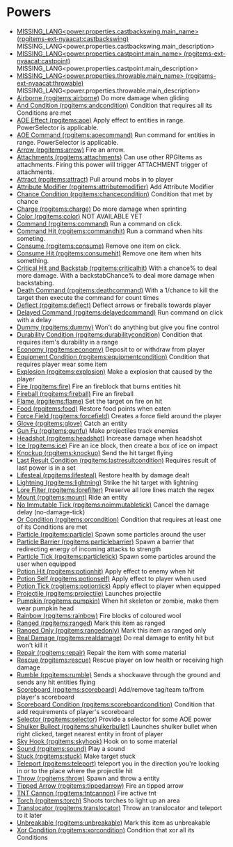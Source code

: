 # Powers

* [MISSING_LANG<power.properties.castbackswing.main_name> (rpgitems-ext-nyaacat:castbackswing)](./castbackswing-en_US)
  MISSING_LANG<power.properties.castbackswing.main_description>
* [MISSING_LANG<power.properties.castpoint.main_name> (rpgitems-ext-nyaacat:castpoint)](./castpoint-en_US)
  MISSING_LANG<power.properties.castpoint.main_description>
* [MISSING_LANG<power.properties.throwable.main_name> (rpgitems-ext-nyaacat:throwable)](./throwable-en_US)
  MISSING_LANG<power.properties.throwable.main_description>
* [Airborne (rpgitems:airborne)](./airborne-en_US)
  Do more damage when gliding
* [And Condition (rpgitems:andcondition)](./andcondition-en_US)
  Condition that requires all its Conditions are met
* [AOE Effect (rpgitems:aoe)](./aoe-en_US)
  Apply effect to entities in range. PowerSelector is applicable.
* [AOE Command (rpgitems:aoecommand)](./aoecommand-en_US)
  Run command for entities in range. PowerSelector is applicable.
* [Arrow (rpgitems:arrow)](./arrow-en_US)
  Fire an arrow.
* [Attachments (rpgitems:attachments)](./attachments-en_US)
  Can use other RPGItems as attachments. Firing this power will trigger ATTACHMENT trigger of attachments.
* [Attract (rpgitems:attract)](./attract-en_US)
  Pull around mobs in to player
* [Attribute Modifier (rpgitems:attributemodifier)](./attributemodifier-en_US)
  Add Attribute Modifier
* [Chance Condition (rpgitems:chancecondition)](./chancecondition-en_US)
  Condition that met by chance
* [Charge (rpgitems:charge)](./charge-en_US)
  Do more damage when sprinting
* [Color (rpgitems:color)](./color-en_US)
  NOT AVAILABLE YET
* [Command (rpgitems:command)](./command-en_US)
  Run a command on click.
* [Command Hit (rpgitems:commandhit)](./commandhit-en_US)
  Run a command when hits someting.
* [Consume (rpgitems:consume)](./consume-en_US)
  Remove one item on click.
* [Consume Hit (rpgitems:consumehit)](./consumehit-en_US)
  Remove one item when hits something.
* [Critical Hit and Backstab (rpgitems:criticalhit)](./criticalhit-en_US)
  With a chance% to deal more damage. With a backstabChance% to deal more damage when backstabing.
* [Death Command (rpgitems:deathcommand)](./deathcommand-en_US)
  With a 1/chance to kill the target then execute the command for count times
* [Deflect (rpgitems:deflect)](./deflect-en_US)
  Deflect arrows or fireballs towards player
* [Delayed Command (rpgitems:delayedcommand)](./delayedcommand-en_US)
  Run command on click with a delay
* [Dummy (rpgitems:dummy)](./dummy-en_US)
  Won't do anything but give you fine control
* [Durability Condition (rpgitems:durabilitycondition)](./durabilitycondition-en_US)
  Condition that requires item's durability in a range
* [Economy (rpgitems:economy)](./economy-en_US)
  Deposit to or withdraw from player
* [Equipment Condition (rpgitems:equipmentcondition)](./equipmentcondition-en_US)
  Condition that requires player wear some item
* [Explosion (rpgitems:explosion)](./explosion-en_US)
  Make a explosion that caused by the player
* [Fire (rpgitems:fire)](./fire-en_US)
  Fire an fireblock that burns entities hit
* [Fireball (rpgitems:fireball)](./fireball-en_US)
  Fire an fireball
* [Flame (rpgitems:flame)](./flame-en_US)
  Set the target on fire on hit
* [Food (rpgitems:food)](./food-en_US)
  Restore food points when eaten
* [Force Field (rpgitems:forcefield)](./forcefield-en_US)
  Creates a force field around the player
* [Glove (rpgitems:glove)](./glove-en_US)
  Catch an entity
* [Gun Fu (rpgitems:gunfu)](./gunfu-en_US)
  Make projectiles track enemies
* [Headshot (rpgitems:headshot)](./headshot-en_US)
  Increase damage when headshot
* [Ice (rpgitems:ice)](./ice-en_US)
  Fire an ice block, then create a box of ice on impact
* [Knockup (rpgitems:knockup)](./knockup-en_US)
  Send the hit target flying
* [Last Result Condition (rpgitems:lastresultcondition)](./lastresultcondition-en_US)
  Requires result of last power is in a set
* [Lifesteal (rpgitems:lifesteal)](./lifesteal-en_US)
  Restore health by damage dealt
* [Lightning (rpgitems:lightning)](./lightning-en_US)
  Strike the hit target with lightning
* [Lore Filter (rpgitems:lorefilter)](./lorefilter-en_US)
  Preserve all lore lines match the regex
* [Mount (rpgitems:mount)](./mount-en_US)
  Ride an entity
* [No Immutable Tick (rpgitems:noimmutabletick)](./noimmutabletick-en_US)
  Cancel the damage delay (no-damage-tick)
* [Or Condition (rpgitems:orcondition)](./orcondition-en_US)
  Condition that requires at least one of its Conditions are met
* [Particle (rpgitems:particle)](./particle-en_US)
  Spawn some particles around the user
* [Particle Barrier (rpgitems:particlebarrier)](./particlebarrier-en_US)
  Spawn a barrier that redirecting energy of incoming attacks to strength
* [Particle Tick (rpgitems:particletick)](./particletick-en_US)
  Spawn some particles around the user when equipped
* [Potion Hit (rpgitems:potionhit)](./potionhit-en_US)
  Apply effect to enemy when hit
* [Potion Self (rpgitems:potionself)](./potionself-en_US)
  Apply effect to player when used
* [Potion Tick (rpgitems:potiontick)](./potiontick-en_US)
  Apply effect to player when equipped
* [Projectile (rpgitems:projectile)](./projectile-en_US)
  Launches projectile
* [Pumpkin (rpgitems:pumpkin)](./pumpkin-en_US)
  When hit skeleton or zombie, make them wear pumpkin head
* [Rainbow (rpgitems:rainbow)](./rainbow-en_US)
  Fire blocks of coloured wool
* [Ranged (rpgitems:ranged)](./ranged-en_US)
  Mark this item as ranged
* [Ranged Only (rpgitems:rangedonly)](./rangedonly-en_US)
  Mark this item as ranged only
* [Real Damage (rpgitems:realdamage)](./realdamage-en_US)
  Do real damage to entity hit but won't kill it
* [Repair (rpgitems:repair)](./repair-en_US)
  Repair the item with some material
* [Rescue (rpgitems:rescue)](./rescue-en_US)
  Rescue player on low health or receiving high damage
* [Rumble (rpgitems:rumble)](./rumble-en_US)
  Sends a shockwave through the ground and sends any hit entities flying
* [Scoreboard (rpgitems:scoreboard)](./scoreboard-en_US)
  Add/remove tag/team to/from player's scoreboard
* [Scoreboard Condition (rpgitems:scoreboardcondition)](./scoreboardcondition-en_US)
  Condition that add requirements of player's scoreboard
* [Selector (rpgitems:selector)](./selector-en_US)
  Provide a selector for some AOE power
* [Shulker Bullect (rpgitems:shulkerbullet)](./shulkerbullet-en_US)
  Launches shulker bullet when right clicked, target nearest entity in front of player
* [Sky Hook (rpgitems:skyhook)](./skyhook-en_US)
  Hook on to some material
* [Sound (rpgitems:sound)](./sound-en_US)
  Play a sound
* [Stuck (rpgitems:stuck)](./stuck-en_US)
  Make target stuck
* [Teleport (rpgitems:teleport)](./teleport-en_US)
  teleport you in the direction you're looking in or to the place where the projectile hit
* [Throw (rpgitems:throw)](./throw-en_US)
  Spawn and throw a entity
* [Tipped Arrow (rpgitems:tippedarrow)](./tippedarrow-en_US)
  Fire an tipped arrow
* [TNT Cannon (rpgitems:tntcannon)](./tntcannon-en_US)
  Fire active tnt
* [Torch (rpgitems:torch)](./torch-en_US)
  Shoots torches to light up an area
* [Translocator (rpgitems:translocator)](./translocator-en_US)
  Throw an translocator and teleport to it later
* [Unbreakable (rpgitems:unbreakable)](./unbreakable-en_US)
  Mark this item as unbreakable
* [Xor Condition (rpgitems:xorcondition)](./xorcondition-en_US)
  Condition that xor all its Conditions
